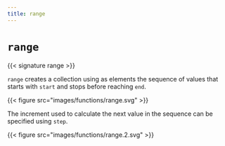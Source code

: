 ```yaml
---
title: range
---
```


# `range`

{{< signature range >}}

`range` creates a collection using as elements the sequence of values that starts with `start` and stops before reaching `end`.

{{< figure src="images/functions/range.svg" >}}

The increment used to calculate the next value in the sequence can be specified using `step`.

{{< figure src="images/functions/range.2.svg" >}}
